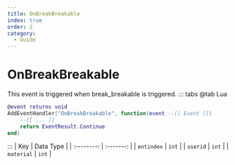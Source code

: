 ```yaml
---
title: OnBreakBreakable
index: true
order: 2
category:
  - Guide
---
```


# OnBreakBreakable
This event is triggered when break_breakable is triggered.
::: tabs
@tab Lua
```lua
@event returns void
AddEventHandler("OnBreakBreakable", function(event --[[ Event ]])
    --[[ ... ]]
    return EventResult.Continue
end)
```

:::
|     Key    | Data Type |
| :--------: | :-------: |
| `entindex` |   `int`   |
|  `userid`  |   `int`   |
| `material` |   `int`   |